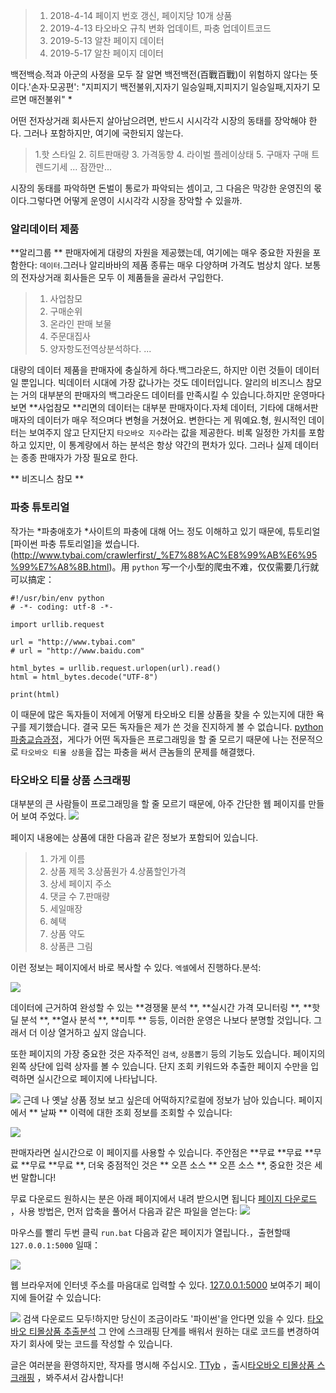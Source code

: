 




> 1. 2018-4-14 페이지 번호 갱신, 페이지당 10개 상품
> 2. 2019-4-13 타오바오 규칙 변화 업데이트, 파충 업데이트코드
> 3. 2019-5-13 알찬 페이지 데이터
> 4. 2019-5-17 알찬 페이지 데이터

백전백승.적과 아군의 사정을 모두 잘 알면 백전백전(百戰百戰)이 위험하지 않다는 뜻이다.'손자·모공편': "지피지기 백전불위,지자기 일승일패,지피지기 일승일패,지자기 모르면 매전불위" *

어떤 전자상거래 회사든지 살아남으려면, 반드시 시시각각 시장의 동태를 장악해야 한다. 그러나 포함하지만, 여기에 국한되지 않는다.

>1.핫 스타일
>2. 히트판매량
>3. 가격동향
>4. 라이벌 플레이상태
>5. 구매자 구매 트렌드기세
> ...
잠깐만...

시장의 동태를 파악하면 돈벌이 통로가 파악되는 셈이고, 그 다음은 막강한 운영진의 몫이다.그렇다면 어떻게 운영이 시시각각 시장을 장악할 수 있을까.

### 알리데이터 제품

**알리그룹 ** 판매자에게 대량의 자원을 제공했는데, 여기에는 매우 중요한 자원을 포함한다: `데이터`.그러나 알리바바의 제품 종류는 매우 다양하며 가격도 범상치 않다. 보통의 전자상거래 회사들은 모두 이 제품들을 골라서 구입한다.

>1. 사업참모
>2. 구매순위
>3. 온라인 판매 보물
>4. 주문대집사
>5. 양자항도전역상분석하다.
> ...

대량의 데이터 제품을 판매자에 충실하게 하다.백그라운드, 하지만 이런 것들이 데이터일 뿐입니다. 빅데이터 시대에 가장 값나가는 것도 데이터입니다. 알리의 비즈니스 참모는 거의 대부분의 판매자의 백그라운드 데이터를 만족시킬 수 있습니다.하지만 운영마다 보면 **사업참모 **리면의 데이터는 대부분 판매자이다.자체 데이터, 기타에 대해서판매자의 데이터가 매우 적으며다 변형을 거쳤어요. 변한다는 게 뭐예요.형, 원시적인 데이터는 보여주지 않고 단지단지 `타오바오 지수`라는 값을 제공한다. 비록 일정한 가치를 포함하고 있지만, 이 통계량에서 하는 분석은 항상 약간의 편차가 있다. 그러나 실제 데이터는 종종 판매자가 가장 필요로 한다.

** 비즈니스 참모 **

### 파충 튜토리얼
작가는 *파충애호가 *사이트의 파충에 대해 어느 정도 이해하고 있기 때문에, 튜토리얼 [파이썬 파충 튜토리얼]을 썼습니다.(http://www.tybai.com/crawlerfirst/_%E7%88%AC%E8%99%AB%E6%95%99%E7%A8%8B.html)。用 `python` 写一个小型的爬虫不难，仅仅需要几行就可以搞定：

```
#!/usr/bin/env python
# -*- coding: utf-8 -*-

import urllib.request

url = "http://www.tybai.com"
# url = "http://www.baidu.com"

html_bytes = urllib.request.urlopen(url).read()
html = html_bytes.decode("UTF-8")

print(html)
```
이 때문에 많은 독자들이 저에게 어떻게 타오바오 티몰 상품을 찾을 수 있는지에 대한 욕구를 제기했습니다. 결국 모든 독자들은 제가 쓴 것을 진지하게 볼 수 없습니다. [python파충교습과정](http://www.tybai.com/crawlerfirst/_%E7%88%AC%E8%99%AB%E6%95%99%E7%A8%8B.html)，게다가 어떤 독자들은 프로그래밍을 할 줄 모르기 때문에 나는 전문적으로 `타오바오 티몰 상품`을 잡는 파충을 써서 큰놈들의 문제를 해결했다.

### 타오바오 티몰 상품 스크래핑

대부분의 큰 사람들이 프로그래밍을 할 줄 모르기 때문에, 아주 간단한 웹 페이지를 만들어 보여 주었다.
![](jpg/996148-20171110222317122-1995074616.png)

페이지 내용에는 상품에 대한 다음과 같은 정보가 포함되어 있습니다.

>1. 가게 이름
> 2. 상품 제목
>3.상품원가
>4.상품할인가격
>5. 상세 페이지 주소
>6. 댓글 수
>7.판매량
>8. 세일매장
>9. 혜택
>10. 상품 약도
>11. 상품큰 그림

이런 정보는 페이지에서 바로 복사할 수 있다. `엑셀`에서 진행하다.분석:

![](jpg/996148-20171110222816841-990637859.png)

데이터에 근거하여 완성할 수 있는 **경쟁물 분석 **, **실시간 가격 모니터링 **, **핫딜 분석 **, **열사 분석 **, **미투 ** 등등, 이러한 운영은 나보다 분명할 것입니다. 그래서 더 이상 열거하고 싶지 않습니다.

또한 페이지의 가장 중요한 것은 자주적인 `검색`, `상품뽑기` 등의 기능도 있습니다. 페이지의 왼쪽 상단에 입력 상자를 볼 수 있습니다. 단지 조회 키워드와 추출한 페이지 수만을 입력하면 실시간으로 페이지에 나타납니다.

![](jpg/996148-20171110223208059-1983368977.png)
근데 나 옛날 상품 정보 보고 싶은데 어떡하지?로컬에 정보가 남아 있습니다. 페이지에서 ** 날짜 ** 이력에 대한 조회 정보를 조회할 수 있습니다:

![](jpg/996148-20171110223317247-377951418.png)

판매자라면 실시간으로 이 페이지를 사용할 수 있습니다. 주안점은 **무료 **무료 **무료 **무료 **무료 **, 더욱 중점적인 것은 ** 오픈 소스 ** 오픈 소스 **, 중요한 것은 세번 말합니다!

무료 다운로드 원하시는 분은 아래 페이지에서 내려 받으시면 됩니다 [페이지 다운로드](https://github.com/TTyb/tbtmGoods) ，사용 방법은, 먼저 압축을 풀어서 다음과 같은 파일을 얻는다:
![](jpg/996148-20171110223653934-1102934902.png)

마우스를 빨리 두번 클릭 `run.bat` 다음과 같은 페이지가 열립니다.，출현할때 `127.0.0.1:5000` 일때：

![](jpg/996148-20171110223747059-576695230.png)

웹 브라우저에 인터넷 주소를 마음대로 입력할 수 있다. [127.0.0.1:5000](127.0.0.1:5000) 보여주기 페이지에 들어갈 수 있습니다:

![](jpg/996148-20171110223843466-518885535.png)
검색 다운로드 모두!하지만 당신이 조금이라도 '파이썬'을 안다면 있을 수 있다. [타오바오 티몰상품 추출분석](http://www.tybai.com/python/%E6%B7%98%E5%AE%9D%E5%A4%A9%E7%8C%AB%E5%95%86%E5%93%81%E6%8A%93%E5%8F%96.html) 그 안에 스크래핑 단계를 배워서 원하는 대로 코드를 변경하여 자기 회사에 맞는 코드를 작성할 수 있습니다.

글은 여러분을 환영하지만, 작자를 명시해 주십시오. [TTyb](http://tybai.com) ，출시[타오바오 티몰상품 스크래핑](http://www.cnblogs.com/TTyb/p/7816794.html) ，봐주셔서 감사합니다!
